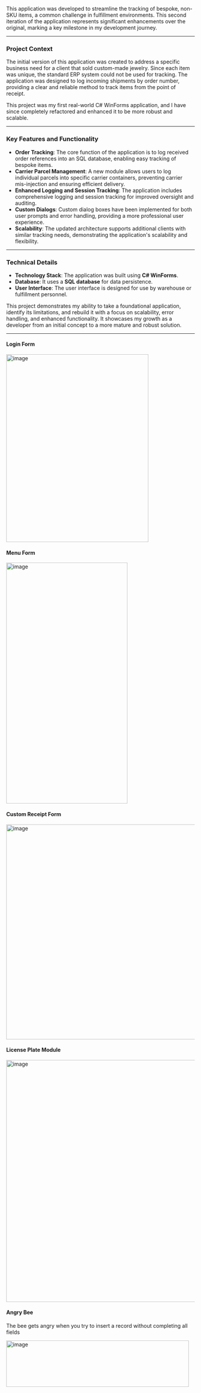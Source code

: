 This application was developed to streamline the tracking of bespoke, non-SKU items, a common challenge in fulfillment environments. This second iteration of the application represents significant enhancements over the original, marking a key milestone in my development journey.

---

### **Project Context**

The initial version of this application was created to address a specific business need for a client that sold custom-made jewelry. Since each item was unique, the standard ERP system could not be used for tracking. The application was designed to log incoming shipments by order number, providing a clear and reliable method to track items from the point of receipt.

This project was my first real-world C\# WinForms application, and I have since completely refactored and enhanced it to be more robust and scalable.

---

### **Key Features and Functionality**

* **Order Tracking**: The core function of the application is to log received order references into an SQL database, enabling easy tracking of bespoke items.  
* **Carrier Parcel Management**: A new module allows users to log individual parcels into specific carrier containers, preventing carrier mis-injection and ensuring efficient delivery.  
* **Enhanced Logging and Session Tracking**: The application includes comprehensive logging and session tracking for improved oversight and auditing.  
* **Custom Dialogs**: Custom dialog boxes have been implemented for both user prompts and error handling, providing a more professional user experience.  
* **Scalability**: The updated architecture supports additional clients with similar tracking needs, demonstrating the application's scalability and flexibility.

---

### **Technical Details**

* **Technology Stack**: The application was built using **C\# WinForms**.  
* **Database**: It uses a **SQL database** for data persistence.  
* **User Interface**: The user interface is designed for use by warehouse or fulfillment personnel.

This project demonstrates my ability to take a foundational application, identify its limitations, and rebuild it with a focus on scalability, error handling, and enhanced functionality. It showcases my growth as a developer from an initial concept to a more mature and robust solution.

---

#### Login Form

<img width="380" height="502" alt="image" src="https://github.com/user-attachments/assets/cf522d23-b424-45ca-89f2-5e8d43faf24b" />

#### Menu Form

<img width="324" height="644" alt="image" src="https://github.com/user-attachments/assets/59fafa79-d027-4b7a-b302-763a0ae1224b" />

#### Custom Receipt Form

<img width="568" height="575" alt="image" src="https://github.com/user-attachments/assets/180ff574-e5d1-476d-981e-d1addf444b3f" />

#### License Plate Module

<img width="750" height="647" alt="image" src="https://github.com/user-attachments/assets/b467fd9f-65d1-4d0e-af8a-e7ce91231019" />

#### Angry Bee

The bee gets angry when you try to insert a record without completing all fields

<img width="488" height="124" alt="image" src="https://github.com/user-attachments/assets/fa984ef3-02af-4075-9793-89f8c2a7ac60" />




